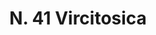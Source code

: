---
title: "N. 41 Vircitosica"
permalink: "/edition/plant041/"
plant-name: "N. 41"
plant-number: "041"
plant-xml: "/assets/xml/plant041.xml"
plant-img1: "/assets/img/plant041_verso.jpg"
plant-img2: "/assets/img/plant041.jpg"
plant-title: "N. 41 Vircitosica"
plant-wfo-link: "http://www.worldfloraonline.org/taxon/wfo-0000633726"
plant-kew-link: ""
plant-taxon-content: "Cynanchum Vincetoxicum Pers."
layout: single-xml
---